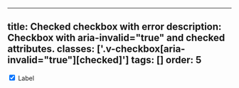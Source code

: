 <!--
 *              Copyright (c) 2025 Visa, Inc.
 *
 * Licensed under the Apache License, Version 2.0 (the "License");
 * you may not use this file except in compliance with the License.
 * You may obtain a copy of the License at
 *
 *         http://www.apache.org/licenses/LICENSE-2.0
 *
 * Unless required by applicable law or agreed to in writing, software
 * distributed under the License is distributed on an "AS IS" BASIS,
 * WITHOUT WARRANTIES OR CONDITIONS OF ANY KIND, either express or implied.
 * See the License for the specific language governing permissions and
 * limitations under the License.
 *
 -->
---
title: Checked checkbox with error
description: Checkbox with aria-invalid="true" and checked attributes.
classes: ['.v-checkbox[aria-invalid="true"][checked]']
tags: []
order: 5
---

<div class="v-flex v-align-items-center v-gap-2">
  <input aria-invalid="true" checked="" class="v-checkbox" id="checkbox-error-checked" type="checkbox"/>
  <label class="v-label v-typography-label-large" for="checkbox-error-checked">
    Label
  </label>
</div>
